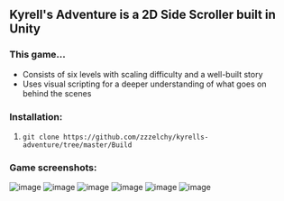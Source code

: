## Kyrell's Adventure is a 2D Side Scroller built in Unity

### This game...
- Consists of six levels with scaling difficulty and a well-built story
- Uses visual scripting for a deeper understanding of what goes on behind the scenes

### Installation:
1. `git clone https://github.com/zzzelchy/kyrells-adventure/tree/master/Build`

### Game screenshots:
![image](https://user-images.githubusercontent.com/76597599/220186635-b7eebbe5-ac5d-4e50-82bd-0baa2b207944.png)
![image](https://user-images.githubusercontent.com/76597599/220186753-36806d49-d136-457e-9def-b51506e391b2.png)
![image](https://user-images.githubusercontent.com/76597599/220186945-c2af7241-ded3-4395-af20-5cfb49821c3a.png)
![image](https://user-images.githubusercontent.com/76597599/220187015-c3b60443-0039-4320-981a-7993f6ca8ab2.png)
![image](https://user-images.githubusercontent.com/76597599/220187099-6bd48df4-ffd2-4653-82bb-bc439c44c0bc.png)
![image](https://user-images.githubusercontent.com/76597599/220187193-cb0413d9-d2e0-4f12-8300-7ef1821021fd.png)

